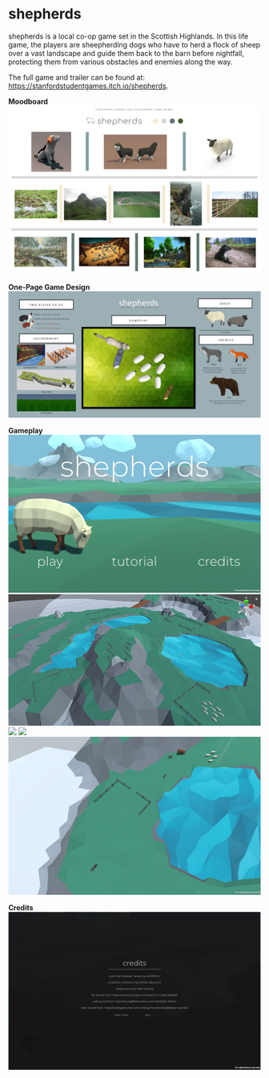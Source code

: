 # shepherds
shepherds is a local co-op game set in the Scottish Highlands. In this life game, the players are sheepherding dogs who have to herd a flock of sheep over a vast landscape and guide them back to the barn before nightfall, protecting them from various obstacles and enemies along the way. 

The full game and trailer can be found at: https://stanfordstudentgames.itch.io/shepherds. 

**Moodboard**
![](shepherds%20Mood%20Board.png)

**One-Page Game Design**
![](shepherds%20One%20Page%20Game%20Design-1.jpg)

**Gameplay**
![](titlescreen.png)
![](Screenshot%202018-11-17%20at%2011.50.06%20PM.png)
![](image1.gif)
![](gif2.gif)
![](wolfandbear.png)

**Credits**
![](Screenshot%202018-11-17%20at%2011.48.38%20PM.png)
